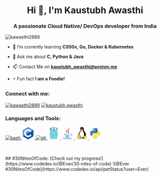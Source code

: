 <h1 align="center">Hi 👋, I'm Kaustubh Awasthi</h1>
<h3 align="center">A passionate Cloud Native/ DevOps developer from India</h3>

<p align="left"> <img src="https://komarev.com/ghpvc/?username=kawasthi2889&label=Profile%20views&color=0e75b6&style=flat" alt="kawasthi2889" /> </p>

- 🌱 I’m currently learning **CS50x, Go, Docker & Kubernetes**

- 💬 Ask me about **C, Python & Java**

- 📫 Contact Me on **kaustubh_awasthi@proton.me**

- ⚡ Fun fact **I am a Foodie!**

<h3 align="left">Connect with me:</h3>
<p align="left">
<a href="https://twitter.com/kawasthi2889" target="blank"><img align="center" src="https://raw.githubusercontent.com/rahuldkjain/github-profile-readme-generator/master/src/images/icons/Social/twitter.svg" alt="kawasthi2889" height="30" width="40" /></a>
<a href="https://linkedin.com/in/kaustubh awasthi" target="blank"><img align="center" src="https://raw.githubusercontent.com/rahuldkjain/github-profile-readme-generator/master/src/images/icons/Social/linked-in-alt.svg" alt="kaustubh awasthi" height="30" width="40" /></a>
</p>

<h3 align="left">Languages and Tools:</h3>
<p align="left"> <a href="https://www.gnu.org/software/bash/" target="_blank" rel="noreferrer"> <img src="https://www.vectorlogo.zone/logos/gnu_bash/gnu_bash-icon.svg" alt="bash" width="40" height="40"/> </a> <a href="https://www.cprogramming.com/" target="_blank" rel="noreferrer"> <img src="https://raw.githubusercontent.com/devicons/devicon/master/icons/c/c-original.svg" alt="c" width="40" height="40"/> </a> <a href="https://git-scm.com/" target="_blank" rel="noreferrer"> <img src="https://www.vectorlogo.zone/logos/git-scm/git-scm-icon.svg" alt="git" width="40" height="40"/> </a> <a href="https://golang.org" target="_blank" rel="noreferrer"> <img src="https://raw.githubusercontent.com/devicons/devicon/master/icons/go/go-original.svg" alt="go" width="40" height="40"/> </a> <a href="https://www.java.com" target="_blank" rel="noreferrer"> <img src="https://raw.githubusercontent.com/devicons/devicon/master/icons/java/java-original.svg" alt="java" width="40" height="40"/> </a> <a href="https://www.linux.org/" target="_blank" rel="noreferrer"> <img src="https://raw.githubusercontent.com/devicons/devicon/master/icons/linux/linux-original.svg" alt="linux" width="40" height="40"/> </a> <a href="https://www.python.org" target="_blank" rel="noreferrer"> <img src="https://raw.githubusercontent.com/devicons/devicon/master/icons/python/python-original.svg" alt="python" width="40" height="40"/> </a> </p>
<br><br>
## #30NitesOfCode:
  [Check out my progress!](https://www.codedex.io/@Ever/30-nites-of-code)  
  ![@Ever #30NitesOfCode](https://www.codedex.io/api/petStatus?user=Ever)
